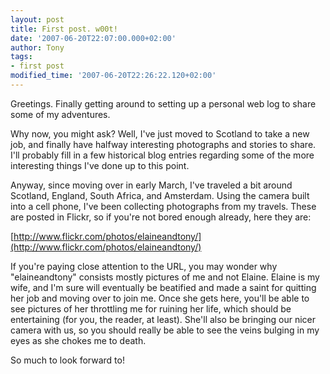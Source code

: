 ```yaml
---
layout: post
title: First post. w00t!
date: '2007-06-20T22:07:00.000+02:00'
author: Tony
tags:
- first post
modified_time: '2007-06-20T22:26:22.120+02:00'
---
```


Greetings. Finally getting around to setting up a personal web log to share
some of my adventures.

Why now, you might ask?  Well, I've just moved to Scotland to take a new job,
and finally have halfway interesting photographs and stories to share. I'll
probably fill in a few historical blog entries regarding some of the more
interesting things I've done up to this point.

Anyway, since moving over in early March, I've traveled a bit around Scotland,
England, South Africa, and Amsterdam. Using the camera built into a cell phone,
I've been collecting photographs from my travels. These are posted in Flickr,
so if you're not bored enough already, here they are:

[http://www.flickr.com/photos/elaineandtony/](http://www.flickr.com/photos/elaineandtony/)

If you're paying close attention to the URL, you may wonder why "elaineandtony"
consists mostly pictures of me and not Elaine.  Elaine is my wife, and I'm sure
will eventually be beatified and made a saint for quitting her job and moving
over to join me. Once she gets here, you'll be able to see pictures of her
throttling me for ruining her life, which should be entertaining (for you, the
reader, at least). She'll also be bringing our nicer camera with us, so you
should really be able to see the veins bulging in my eyes as she chokes me to
death.

So much to look forward to!
